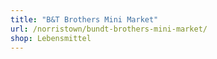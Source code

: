 ```yaml
---
title: "B&T Brothers Mini Market"
url: /norristown/bundt-brothers-mini-market/
shop: Lebensmittel
---
```

